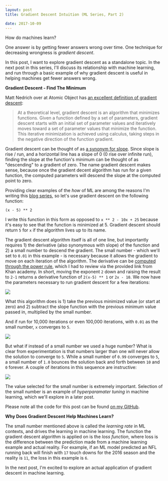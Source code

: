 ```yaml
---
layout: post
title: Gradient Descent Intuition (ML Series, Part 2)

date: 2017-10-09
---
```


How do machines learn?

One answer is by getting fewer answers wrong over time. One technique for decreasing wrongness is *gradient descent*.

In this post, I want to explore gradient descent as a standalone topic. In the next post in this series, I'll discuss its relationship with machine learning, and run through a basic example of why gradient descent is useful in helping machines get fewer answers wrong.

**Gradient Descent - Find The Minimum**

Matt Nedrich over at Atomic Object has [an excellent definition of gradient descent](https://spin.atomicobject.com/2014/06/24/gradient-descent-linear-regression/):

> At a theoretical level, gradient descent is an algorithm that minimizes functions. Given a function defined by a set of parameters, gradient descent starts with an initial set of parameter values and iteratively moves toward a set of parameter values that minimize the function. This iterative minimization is achieved using calculus, taking steps in the negative direction of the function gradient.

Gradient descent can be thought of as [a synonym for slope](http://mathworld.wolfram.com/Gradient.html). Since slope is rise / run, and a horizontal line has a slope of 0 (0 rise over infinite run), finding the slope at the function's minimum can be thought of as "descending" to a gradient of zero. The name gradient descent makes sense, because once the gradient decent algorithm has run for a given function, the computed parameters will descend the slope at the computed point to zero.

Providing clear examples of the *how* of ML are among the reasons I'm writing this [blog series](http://benbrostoff.github.io/2017/09/19/why-ml/), so let's use gradient descent on the following function:

`(x - 5) ** 2`

I write this function in this form as opposed to `x ** 2 - 10x + 25` because it's easy to see that the function is minimized at 5. Gradient descent should return `5` for `x` if the algorithm lives up to its name.

The gradient descent algorithm itself is all of one line, but importantly requires 1) the derivative (also synonymous with slope) of the function and 2) a small number to descend the gradient. The small number - which we'll set to `0.01` in this example - is necessary because it allows the gradient to move on each iteration of the algorithm. The derivative can be [computed through the power rule](https://www.khanacademy.org/math/ap-calculus-ab/ab-derivative-rules/ab-diff-negative-fraction-powers/a/power-rule-review), which I had to review via the provided link from Khan academy. In short, moving the exponent `2` down and raising the result to `2-1` returns a derivative function of `2(x-5) ** 1` or `2x - 10`. We now have the parameters necessary to run gradient descent for a few iterations:

![](https://s3.amazonaws.com/ml-blog-series/first_iterations.png)

What this algorithm does is 1) take the previous minimized value (or start at zero) and 2) subtract the slope function with the previous minimum value passed in, multiplied by the small number.

And if run for 10,000 iterations or even 100,000 iterations, with `0.01` as the small number, `x` converges to `5`.

![](https://s3.amazonaws.com/ml-blog-series/converge.png)

But what if instead of a small number we used a huge number? What is clear from experimentation is that numbers larger than one will never allow the solution to converge to `5`. While a small number of `0.99` converges to `5`, a small number of `1.0` bounces the solution back and forth between `10` and `0` forever. A couple of iterations in this sequence are instructive:

![](https://s3.amazonaws.com/ml-blog-series/bad_learning_rate.png)

The value selected for the small number is extremely important. Selection of the small number is an example of *hyperparamater tuning* in machine learning, which we'll explore in a later post.

Please note all the code for this post can be found [on my GitHub](https://github.com/BenBrostoff/ml-series-source).


**Why Does Gradient Descent Help Machines Learn?**

The small number mentioned above is called the *learning rate* in ML contexts, and drives the learning in machine learning. The function the gradient descent algorithm is applied on is the *loss function*, where loss is the difference between the prediction made from a machine learning example and actual reality. For example, if an ML model predicted an NFL running back will finish with `17` touch downs for the 2016 season and the reality is `11`, the loss in this example is `6`.

In the next post, I'm excited to explore an actual application of gradient descent in machine learning.
